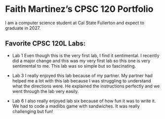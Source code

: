 # Faith Martinez’s CPSC 120 Portfolio

I am a computer science student at Cal State Fullerton and expect to graduate in 2027.

## Favorite CPSC 120L Labs:

* Lab 1
     Even though this is the very first lab, I find it sentimental. I recently did a major change and this was my very first lab so this one is very sentimental to me. This lab was so simple but so fascinating. 

* Lab 3
      I really enjoyed this lab because of my partner. My partner had helped me a lot with this lab because I was struggling to understand what the directions were. He explained the instructions perfectly and we went through the lab very easily. 

* Lab 6
      I also really enjoyed lab six because of how fun it was to write it. We had to code a madlibs game with sandwiches. It was really challenging but fun!
